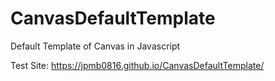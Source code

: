 # CanvasDefaultTemplate
Default Template of Canvas in Javascript

Test Site: https://jpmb0816.github.io/CanvasDefaultTemplate/
